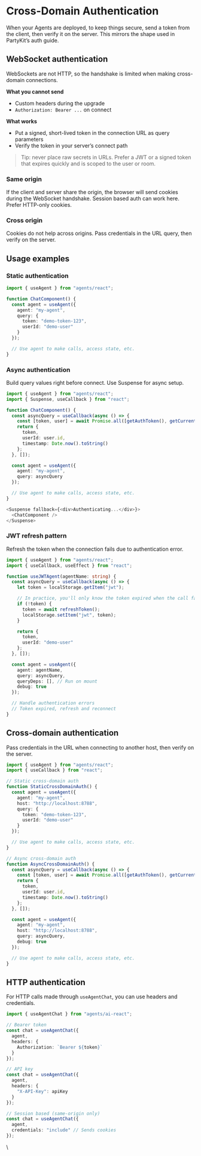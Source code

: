 # Cross-Domain Authentication

When your Agents are deployed, to keep things secure, send a token from the client, then verify it on the server. This mirrors the shape used in PartyKit’s auth guide.

## WebSocket authentication

WebSockets are not HTTP, so the handshake is limited when making cross-domain connections.

**What you cannot send**

- Custom headers during the upgrade
- `Authorization: Bearer ...` on connect

**What works**

- Put a signed, short-lived token in the connection URL as query parameters
- Verify the token in your server’s connect path

> Tip: never place raw secrets in URLs. Prefer a JWT or a signed token that expires quickly and is scoped to the user or room.

### Same origin

If the client and server share the origin, the browser will send cookies during the WebSocket handshake. Session based auth can work here. Prefer HTTP-only cookies.

### Cross origin

Cookies do not help across origins. Pass credentials in the URL query, then verify on the server.

## Usage examples

### Static authentication

```ts
import { useAgent } from "agents/react";

function ChatComponent() {
  const agent = useAgent({
    agent: "my-agent",
    query: {
      token: "demo-token-123",
      userId: "demo-user"
    }
  });

  // Use agent to make calls, access state, etc.
}
```

### Async authentication

Build query values right before connect. Use Suspense for async setup.

```ts
import { useAgent } from "agents/react";
import { Suspense, useCallback } from "react";

function ChatComponent() {
  const asyncQuery = useCallback(async () => {
    const [token, user] = await Promise.all([getAuthToken(), getCurrentUser()]);
    return {
      token,
      userId: user.id,
      timestamp: Date.now().toString()
    };
  }, []);

  const agent = useAgent({
    agent: "my-agent",
    query: asyncQuery
  });

  // Use agent to make calls, access state, etc.
}

<Suspense fallback={<div>Authenticating...</div>}>
  <ChatComponent />
</Suspense>
```

### JWT refresh pattern

Refresh the token when the connection fails due to authentication error.

```ts
import { useAgent } from "agents/react";
import { useCallback, useEffect } from "react";

function useJWTAgent(agentName: string) {
  const asyncQuery = useCallback(async () => {
    let token = localStorage.getItem("jwt");

    // In practice, you'll only know the token expired when the call fails
    if (!token) {
      token = await refreshToken();
      localStorage.setItem("jwt", token);
    }

    return {
      token,
      userId: "demo-user"
    };
  }, []);

  const agent = useAgent({
    agent: agentName,
    query: asyncQuery,
    queryDeps: [], // Run on mount
    debug: true
  });

  // Handle authentication errors
  // Token expired, refresh and reconnect
}
```

## Cross-domain authentication

Pass credentials in the URL when connecting to another host, then verify on the server.

```ts
import { useAgent } from "agents/react";
import { useCallback } from "react";

// Static cross-domain auth
function StaticCrossDomainAuth() {
  const agent = useAgent({
    agent: "my-agent",
    host: "http://localhost:8788",
    query: {
      token: "demo-token-123",
      userId: "demo-user"
    }
  });

  // Use agent to make calls, access state, etc.
}

// Async cross-domain auth
function AsyncCrossDomainAuth() {
  const asyncQuery = useCallback(async () => {
    const [token, user] = await Promise.all([getAuthToken(), getCurrentUser()]);
    return {
      token,
      userId: user.id,
      timestamp: Date.now().toString()
    };
  }, []);

  const agent = useAgent({
    agent: "my-agent",
    host: "http://localhost:8788",
    query: asyncQuery,
    debug: true
  });

  // Use agent to make calls, access state, etc.
}
```

## HTTP authentication

For HTTP calls made through `useAgentChat`, you can use headers and credentials.

```ts
import { useAgentChat } from "agents/ai-react";

// Bearer token
const chat = useAgentChat({
  agent,
  headers: {
    Authorization: `Bearer ${token}`
  }
});

// API key
const chat = useAgentChat({
  agent,
  headers: {
    "X-API-Key": apiKey
  }
});

// Session based (same-origin only)
const chat = useAgentChat({
  agent,
  credentials: "include" // Sends cookies
});
```

\

